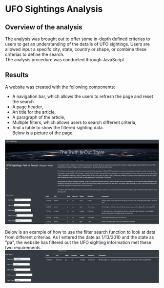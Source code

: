 # UFO Sightings Analysis
## Overview of the analysis
The analysis was brought out to offer some in-depth defined criterias to users to get an understanding of the details of UFO sightings. Users are allowed input a specifc city, state, country or shape, or combine these criterias to define the search.  
The analysis procedure was conducted through JavaScript.

## Results  
A website was created with the following components:   
* A navigation bar, which allows the users to refresh the page and reset the search
* A page header,
* An title for the article,
* A paragraph of the article,
* Multiple filters, which allows users to search different criteria,  
* And a table to show the filtered sighting data.  
Below is a picture of the page.  

![webpage layout](https://github.com/YidanChen2021/UFOs/blob/09b05184d4521d53caf4aa856b1c75ae0b27a213/Static/images/webpage%20layout.png)
  
Below is an example of how to use the filter search function to look at data from different criterias. As I entered the date as 1/13/2010 and the state as "pa", the website has filtered out the UFO sighting information met these two requirements.  
![Filter Search](https://github.com/YidanChen2021/UFOs/blob/c420aecfce9430b099203403495f2e396c9b7941/Static/images/Filter%20Search.png)

